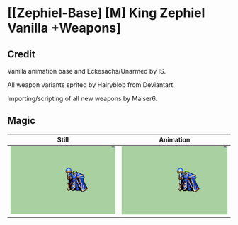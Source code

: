 # [\[Zephiel-Base\] \[M\] King Zephiel Vanilla +Weapons]

## Credit

Vanilla animation base and Eckesachs/Unarmed by IS.

All weapon variants sprited by Hairyblob from Deviantart.

Importing/scripting of all new weapons by Maiser6.

## Magic

| Still | Animation |
| :---: | :-------: |
| ![Magic still](./Magic_000.png) | ![Magic animation](./Magic.gif) |
